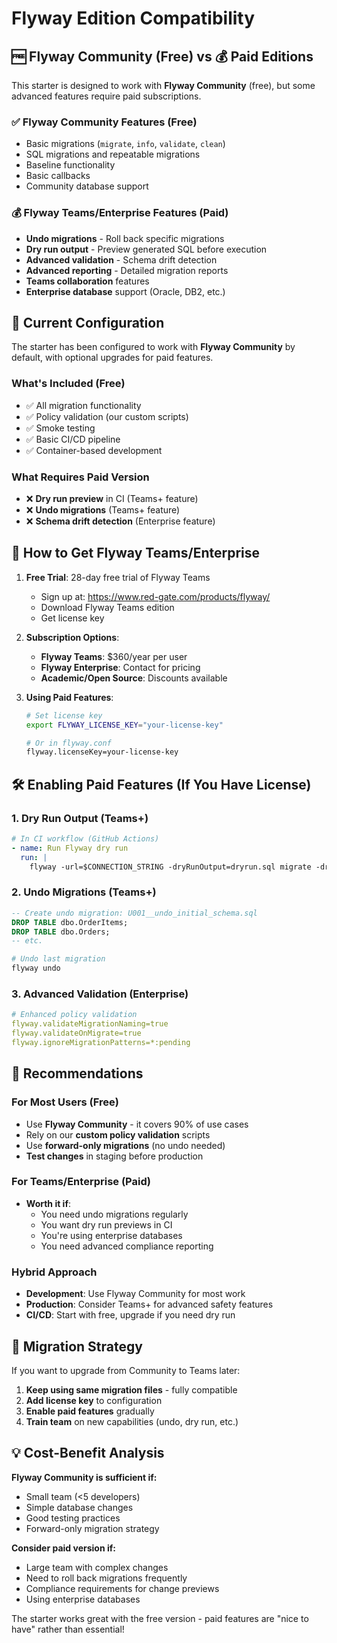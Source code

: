 # Flyway Edition Compatibility

## 🆓 **Flyway Community (Free) vs 💰 Paid Editions**

This starter is designed to work with **Flyway Community** (free), but some advanced features require paid subscriptions.

### ✅ **Flyway Community Features (Free)**
- Basic migrations (`migrate`, `info`, `validate`, `clean`)
- SQL migrations and repeatable migrations
- Baseline functionality
- Basic callbacks
- Community database support

### 💰 **Flyway Teams/Enterprise Features (Paid)**
- **Undo migrations** - Roll back specific migrations
- **Dry run output** - Preview generated SQL before execution
- **Advanced validation** - Schema drift detection
- **Advanced reporting** - Detailed migration reports
- **Teams collaboration** features
- **Enterprise database** support (Oracle, DB2, etc.)

## 🔧 **Current Configuration**

The starter has been configured to work with **Flyway Community** by default, with optional upgrades for paid features.

### **What's Included (Free)**
- ✅ All migration functionality
- ✅ Policy validation (our custom scripts)
- ✅ Smoke testing
- ✅ Basic CI/CD pipeline
- ✅ Container-based development

### **What Requires Paid Version**
- ❌ **Dry run preview** in CI (Teams+ feature)
- ❌ **Undo migrations** (Teams+ feature)  
- ❌ **Schema drift detection** (Enterprise feature)

## 📝 **How to Get Flyway Teams/Enterprise**

1. **Free Trial**: 28-day free trial of Flyway Teams
   - Sign up at: https://www.red-gate.com/products/flyway/
   - Download Flyway Teams edition
   - Get license key

2. **Subscription Options**:
   - **Flyway Teams**: $360/year per user
   - **Flyway Enterprise**: Contact for pricing
   - **Academic/Open Source**: Discounts available

3. **Using Paid Features**:
   ```bash
   # Set license key
   export FLYWAY_LICENSE_KEY="your-license-key"
   
   # Or in flyway.conf
   flyway.licenseKey=your-license-key
   ```

## 🛠️ **Enabling Paid Features (If You Have License)**

### 1. Dry Run Output (Teams+)
```yaml
# In CI workflow (GitHub Actions)
- name: Run Flyway dry run  
  run: |
    flyway -url=$CONNECTION_STRING -dryRunOutput=dryrun.sql migrate -dryRunOutput
```

### 2. Undo Migrations (Teams+)
```sql
-- Create undo migration: U001__undo_initial_schema.sql
DROP TABLE dbo.OrderItems;
DROP TABLE dbo.Orders;
-- etc.
```

```bash
# Undo last migration
flyway undo
```

### 3. Advanced Validation (Enterprise)
```yaml
# Enhanced policy validation
flyway.validateMigrationNaming=true
flyway.validateOnMigrate=true
flyway.ignoreMigrationPatterns=*:pending
```

## 🎯 **Recommendations**

### **For Most Users (Free)**
- Use **Flyway Community** - it covers 90% of use cases
- Rely on our **custom policy validation** scripts
- Use **forward-only migrations** (no undo needed)
- **Test changes** in staging before production

### **For Teams/Enterprise (Paid)**
- **Worth it if**:
  - You need undo migrations regularly
  - You want dry run previews in CI
  - You're using enterprise databases
  - You need advanced compliance reporting

### **Hybrid Approach**
- **Development**: Use Flyway Community for most work
- **Production**: Consider Teams+ for advanced safety features
- **CI/CD**: Start with free, upgrade if you need dry run

## 🔄 **Migration Strategy**

If you want to upgrade from Community to Teams later:

1. **Keep using same migration files** - fully compatible
2. **Add license key** to configuration
3. **Enable paid features** gradually
4. **Train team** on new capabilities (undo, dry run, etc.)

## 💡 **Cost-Benefit Analysis**

**Flyway Community is sufficient if:**
- Small team (<5 developers)
- Simple database changes
- Good testing practices
- Forward-only migration strategy

**Consider paid version if:**
- Large team with complex changes  
- Need to roll back migrations frequently
- Compliance requirements for change previews
- Using enterprise databases

The starter works great with the free version - paid features are "nice to have" rather than essential!
